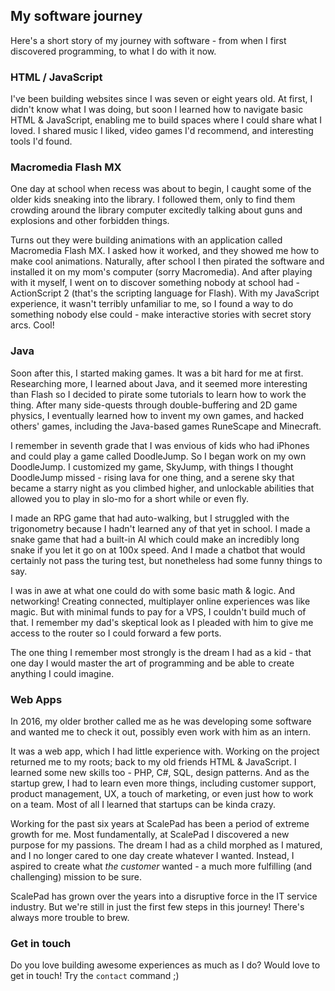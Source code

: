 ## My software journey

Here's a short story of my journey with software - from when I first discovered programming, to what I do with it now.

### HTML / JavaScript

I've been building websites since I was seven or eight years old. At first, I didn't know what I was doing, but soon I learned how to navigate basic HTML & JavaScript, enabling me to build spaces where I could share what I loved. I shared music I liked, video games I'd recommend, and interesting tools I'd found.

### Macromedia Flash MX

One day at school when recess was about to begin, I caught some of the older kids sneaking into the library. I followed them, only to find them crowding around the library computer excitedly talking about guns and explosions and other forbidden things.

Turns out they were building animations with an application called Macromedia Flash MX. I asked how it worked, and they showed me how to make cool animations. Naturally, after school I then pirated the software and installed it on my mom's computer (sorry Macromedia). And after playing with it myself, I went on to discover something nobody at school had - ActionScript 2 (that's the scripting language for Flash). With my JavaScript experience, it wasn't terribly unfamiliar to me, so I found a way to do something nobody else could - make interactive stories with secret story arcs. Cool!

### Java

Soon after this, I started making games. It was a bit hard for me at first. Researching more, I learned about Java, and it seemed more interesting than Flash so I decided to pirate some tutorials to learn how to work the thing. After many side-quests through double-buffering and 2D game physics, I eventually learned how to invent my own games, and hacked others' games, including the Java-based games RuneScape and Minecraft.

I remember in seventh grade that I was envious of kids who had iPhones and could play a game called DoodleJump. So I began work on my own DoodleJump. I customized my game, SkyJump, with things I thought DoodleJump missed - rising lava for one thing, and a serene sky that became a starry night as you climbed higher, and unlockable abilities that allowed you to play in slo-mo for a short while or even fly.

I made an RPG game that had auto-walking, but I struggled with the trigonometry because I hadn't learned any of that yet in school. I made a snake game that had a built-in AI which could make an incredibly long snake if you let it go on at 100x speed. And I made a chatbot that would certainly not pass the turing test, but nonetheless had some funny things to say.

I was in awe at what one could do with some basic math & logic. And networking! Creating connected, multiplayer online experiences was like magic. But with minimal funds to pay for a VPS, I couldn't build much of that. I remember my dad's skeptical look as I pleaded with him to give me access to the router so I could forward a few ports.

The one thing I remember most strongly is the dream I had as a kid - that one day I would master the art of programming and be able to create anything I could imagine.

### Web Apps

In 2016, my older brother called me as he was developing some software and wanted me to check it out, possibly even work with him as an intern.

It was a web app, which I had little experience with. Working on the project returned me to my roots; back to my old friends HTML & JavaScript. I learned some new skills too - PHP, C#, SQL, design patterns. And as the startup grew, I had to learn even more things, including customer support, product management, UX, a touch of marketing, or even just how to work on a team. Most of all I learned that startups can be kinda crazy.

Working for the past six years at ScalePad has been a period of extreme growth for me. Most fundamentally, at ScalePad I discovered a new purpose for my passions. The dream I had as a child morphed as I matured, and I no longer cared to one day create whatever I wanted. Instead, I aspired to create what _the customer_ wanted - a much more fulfilling (and challenging) mission to be sure.

ScalePad has grown over the years into a disruptive force in the IT service industry. But we're still in just the first few steps in this journey! There's always more trouble to brew.

### Get in touch

Do you love building awesome experiences as much as I do? Would love to get in touch! Try the `contact` command ;)

